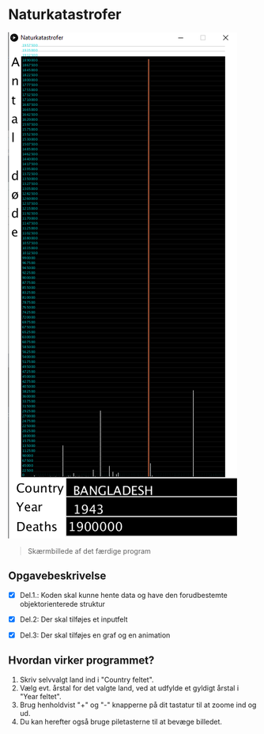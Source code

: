 # Naturkatastrofer
![Project Image](Images\img.png)
>Skærmbillede af det færdige program
## Opgavebeskrivelse
- [x] Del.1.: Koden skal kunne hente data og have den forudbestemte objektorienterede struktur

- [x] Del.2: Der skal tilføjes et inputfelt

- [x] Del.3: Der skal tilføjes en graf og en animation

## Hvordan virker programmet?

1. Skriv selvvalgt land ind i "Country feltet".
2. Vælg evt. årstal for det valgte land, ved at udfylde et gyldigt årstal i "Year feltet".
3. Brug henholdvist "+" og "-" knapperne på dit tastatur til at zoome ind og ud.
4. Du kan herefter også bruge piletasterne til at bevæge billedet.